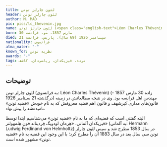 ```yaml
---
title: لئون چارلز تونن
header: لئون چارلز تونن
author: M. MAD
pic: pics/lc_thevenin.jpg
name: لئون چارلز تونن (<span class="english-text">Léon Charles Thévenin</span>)
born: 30 مارس 1857، مو، فرانسه
died: 21 سپتامبر 1926 (69 سال)، پاریس، فرانسه
nationality: فرانسوی
alma_mater: "-"
known_for: نظریه تونن
awards: "-"
tags: مرده، فیزیکدان، ریاضی‌دان، کاشف
---
```


<h2 class="fa-IR-explanation-header">توضیحات</h2>
<p>
لئون چارلز تونن (به فرانسوی:
<span class="english-text">Léon Charles Thévenin</span>)
(زاده 30 مارس 1857 - درگذشته 21 سپتامبر 1926) مهندس اهل فرانسه بود. وی در
نتیجه مطالعاتش در زمینه قانون‌های مداری کیرشهف و قانون اهم قضیه معروفش که به
نام خودش «قضیه تونن» نامیده‌شد را پیش نهاد. 
</p>
<p>
البته گفتنی است که قضیه‌ای که ما به نام «قضیه تونن» می‌شناسیم ابتدا توسط
فیزیکدان آلمانی، «هِرمان لودویگ فِردیناند فون هِلمهولتز» (به آلمانی:
<span class="english-text">Hermann Ludwig Ferdinand von Helmholtz</span>)
در سال 1853 مطرح شد و سپس لئون چارلز تونن سی سال بعد در سال 1883 آن را مطرح
کرد؛ با این وجود این قضیه به نام «قضیه تونن» مشهور شده است.
</p>
